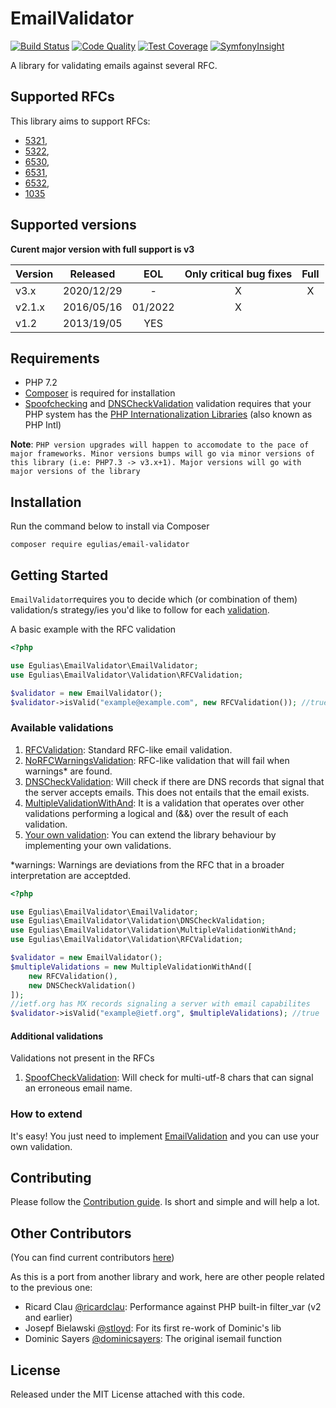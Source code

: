 # EmailValidator

[![Build Status](https://travis-ci.org/egulias/EmailValidator.svg?branch=3.x)](https://travis-ci.org/egulias/EmailValidator)
[![Code Quality](https://scrutinizer-ci.com/g/egulias/EmailValidator/badges/quality-score.png?b=3.x)](https://scrutinizer-ci.com/g/egulias/EmailValidator/?branch=3.x)
[![Test Coverage](https://scrutinizer-ci.com/g/egulias/EmailValidator/badges/coverage.png?b=3.x)](https://scrutinizer-ci.com/g/egulias/EmailValidator/?branch=3.x)
[![SymfonyInsight](https://insight.symfony.com/projects/22ba6692-9c02-42e5-a65d-1c5696bfffc6/mini.svg)](https://insight.symfony.com/projects/22ba6692-9c02-42e5-a65d-1c5696bfffc6)

A library for validating emails against several RFC.

## Supported RFCs ##

This library aims to support RFCs:

* [5321](https://tools.ietf.org/html/rfc5321), 
* [5322](https://tools.ietf.org/html/rfc5322), 
* [6530](https://tools.ietf.org/html/rfc6530), 
* [6531](https://tools.ietf.org/html/rfc6531), 
* [6532](https://tools.ietf.org/html/rfc6532),
* [1035](https://tools.ietf.org/html/rfc1035) 

## Supported versions

**Curent major version with full support is v3**

| Version | Released | EOL  | Only critical bug fixes  | Full |
| ---- | :----: | :----: | :----: | :----: |
| v3.x  | 2020/12/29 | - | X | X  |
| v2.1.x | 2016/05/16 | 01/2022 | X |   | 
| v1.2 | 2013/19/05 | YES |   |   | 


## Requirements ##

 * PHP 7.2
 * [Composer](https://getcomposer.org) is required for installation
 * [Spoofchecking](/src/Validation/SpoofCheckValidation.php) and [DNSCheckValidation](/src/Validation/DNSCheckValidation.php) validation requires that your PHP system has the [PHP Internationalization Libraries](https://php.net/manual/en/book.intl.php) (also known as PHP Intl)

**Note**: `PHP version upgrades will happen to accomodate to the pace of major frameworks. Minor versions bumps will go via minor versions of this library (i.e: PHP7.3 -> v3.x+1). Major versions will go with major versions of the library`

## Installation ##

Run the command below to install via Composer

```shell
composer require egulias/email-validator
```

## Getting Started ##

`EmailValidator`requires you to decide which (or combination of them) validation/s strategy/ies you'd like to follow for each [validation](#available-validations).

A basic example with the RFC validation
```php
<?php

use Egulias\EmailValidator\EmailValidator;
use Egulias\EmailValidator\Validation\RFCValidation;

$validator = new EmailValidator();
$validator->isValid("example@example.com", new RFCValidation()); //true
```


### Available validations ###

1. [RFCValidation](/src/Validation/RFCValidation.php): Standard RFC-like email validation.
2. [NoRFCWarningsValidation](/src/Validation/NoRFCWarningsValidation.php): RFC-like validation that will fail when warnings* are found.
3. [DNSCheckValidation](/src/Validation/DNSCheckValidation.php): Will check if there are DNS records that signal that the server accepts emails. This does not entails that the email exists.
5. [MultipleValidationWithAnd](/src/Validation/MultipleValidationWithAnd.php): It is a validation that operates over other validations performing a logical and (&&) over the result of each validation.
6. [Your own validation](#how-to-extend): You can extend the library behaviour by implementing your own validations.

*warnings: Warnings are deviations from the RFC that in a broader interpretation are acceptded.

```php
<?php

use Egulias\EmailValidator\EmailValidator;
use Egulias\EmailValidator\Validation\DNSCheckValidation;
use Egulias\EmailValidator\Validation\MultipleValidationWithAnd;
use Egulias\EmailValidator\Validation\RFCValidation;

$validator = new EmailValidator();
$multipleValidations = new MultipleValidationWithAnd([
    new RFCValidation(),
    new DNSCheckValidation()
]);
//ietf.org has MX records signaling a server with email capabilites
$validator->isValid("example@ietf.org", $multipleValidations); //true
```

#### Additional validations ####
Validations not present in the RFCs 

1. [SpoofCheckValidation](/src/Validation/Extra/SpoofCheckValidation.php): Will check for multi-utf-8 chars that can signal an erroneous email name.


### How to extend ###

It's easy! You just need to implement [EmailValidation](/src/Validation/EmailValidation.php) and you can use your own validation.

## Contributing ##

Please follow the [Contribution guide](CONTRIBUTING.md). Is short and simple and will help a lot.

## Other Contributors ##

(You can find current contributors [here](https://github.com/egulias/EmailValidator/graphs/contributors))

As this is a port from another library and work, here are other people related to the previous one:

* Ricard Clau [@ricardclau](https://github.com/ricardclau):      	Performance against PHP built-in filter_var (v2 and earlier)
* Josepf Bielawski [@stloyd](https://github.com/stloyd):      		For its first re-work of Dominic's lib
* Dominic Sayers [@dominicsayers](https://github.com/dominicsayers):  	The original isemail function

## License ##

Released under the MIT License attached with this code.
